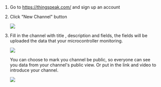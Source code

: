 
1. Go to https://thingspeak.com/ and sign up an account

2. Click "New Channel" button

    ![](https://github.com/Raydivine/IoT-of-Modern-Agriculture/blob/master/Doc/Image/thingSpeak/ThingSpeak.PNG)
 
3. Fill in the channel with title , description and fields, the fields will be uploaded the data that your microcontroller monitoring.

    ![](https://github.com/Raydivine/IoT-of-Modern-Agriculture/blob/master/Doc/Image/thingSpeak/Create%20new%20channel.PNG)
    
    You can choose to mark you channel be public, so everyone can see you data from your channel's public view. Or put in the link and         video to introduce your channel.
    
    ![](https://github.com/Raydivine/IoT-of-Modern-Agriculture/blob/master/Doc/Image/thingSpeak/Create%20new%20channel.PNG)
    
   
